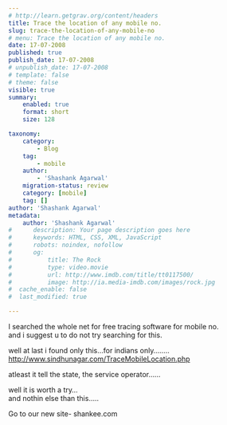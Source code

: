 ```yaml
---
# http://learn.getgrav.org/content/headers
title: Trace the location of any mobile no.
slug: trace-the-location-of-any-mobile-no
# menu: Trace the location of any mobile no.
date: 17-07-2008
published: true
publish_date: 17-07-2008
# unpublish_date: 17-07-2008
# template: false
# theme: false
visible: true
summary:
    enabled: true
    format: short
    size: 128

taxonomy:
    category:
        - Blog
    tag:
        - mobile
    author:
        - 'Shashank Agarwal'
    migration-status: review
    category: [mobile]
    tag: []
author: 'Shashank Agarwal'
metadata:
    author: 'Shashank Agarwal'
#      description: Your page description goes here
#      keywords: HTML, CSS, XML, JavaScript
#      robots: noindex, nofollow
#      og:
#          title: The Rock
#          type: video.movie
#          url: http://www.imdb.com/title/tt0117500/
#          image: http://ia.media-imdb.com/images/rock.jpg
#  cache_enable: false
#  last_modified: true

---
```


I searched the whole net for free tracing software for mobile no.  
and i suggest u to do not try searching for this.

well at last i found only this…for indians only……..  
<http://www.sindhunagar.com/TraceMobileLocation.php>

atleast it tell the state, the service operator……

well it is worth a try…  
and nothin else than this…..

Go to our new site- shankee.com
